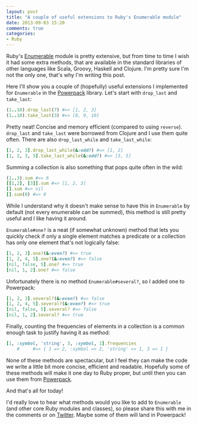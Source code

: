 ```yaml
---
layout: post
title: "A couple of useful extensions to Ruby's Enumerable module"
date: 2013-09-03 15:20
comments: true
categories:
- Ruby
---
```


Ruby's [Enumerable](http://ruby-doc.org/core-2.0.0/Enumerable.html)
module is pretty extensive, but from time to time I wish it had some
extra methods, that are available in
the standard libraries of other languages like Scala, Groovy, Haskell
and Clojure. I'm pretty sure I'm not the only one, that's why I'm writing this post.

Here I'll show you a couple of (hopefully) useful extensions I
implemented for `Enumerable` in the
[Powerpack](https://github.com/bbatsov/powerpack) library. Let's start
with `drop_last` and `take_last`:

``` ruby
(1..10).drop_last(7) #=> [1, 2, 3]
(1..10).take_last(3) #=> [8, 9, 10]
```

Pretty neat! Concise and memory efficient (compared to using
`reverse`). `drop_last` and `take_last` were borrowed from Clojure and
I use them quite often. There are also `drop_last_while` and
`take_last_while`:

``` ruby
[1, 2, 3].drop_last_while(&:odd?) #=> [1, 2]
[1, 2, 3, 5].take_last_while(&:odd?) #=> [3, 5]
```

Summing a collection is also something that pops quite often in the wild:

``` ruby
(1..3).sum #=> 6
[[1,2], [3]].sum #=> [1, 2, 3]
[].sum #=> nil
[].sum(0) #=> 0
```

While I understand why it doesn't make sense to have this in
`Enumerable` by default (not every enumerable can be summed), this method is still
pretty useful and I like having it around.

`Enumerable#one?` is a neat (if somewhat unknown) method that lets
you quickly check if only a single element matches a predicate or a
collection has only one element that's not logically false:

``` ruby
[1, 2, 3].one?(&:even?) #=> true
[1, 2, 4, 5].one?(&:even?) #=> false
[nil, false, 5].one? #=> true
[nil, 1, 2].one? #=> false
```

Unfortunately there is no method `Enumerable#several?`, so I added one to Powerpack:

``` ruby
[1, 2, 3].several?(&:even?) #=> false
[1, 2, 4, 5].several?(&:even?) #=> true
[nil, false, 5].several? #=> false
[nil, 1, 2].several? #=> true
```

Finally, counting the frequencies of elements in a collection is a common enough task to justify having it as method:

``` ruby
[1, :symbol, 'string', 3, :symbol, 1].frequencies
    #     #=> { 1 => 2, :symbol => 2, 'string' => 1, 3 => 1 }
```

None of these methods are spectacular, but I feel they can make the
code we write a little bit more concise, efficient and readable.
Hopefully some of these methods will make it
one day to Ruby proper, but until then you can use them from
[Powerpack](https://github.com/bbatsov/powerpack).

And that's all for today!

I'd really love to hear what methods would you like to add to
`Enumerable` (and other core Ruby modules and classes), so please
share this with me in the comments or on
[Twitter](http://twitter.com/bbatsov). Maybe some of them will land in Powerpack!
